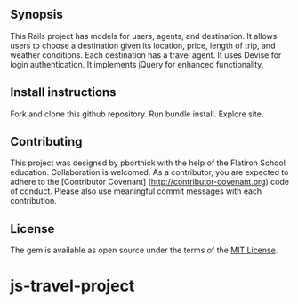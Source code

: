 ## Synopsis

This Rails project has models for users, agents, and destination. It allows users to choose a destination given its location, price, length of trip, and weather conditions. Each destination has a travel agent. It uses Devise for login authentication. It implements jQuery for enhanced functionality.

## Install instructions

Fork and clone this github repository. Run bundle install. Explore site.

## Contributing

This project was designed by pbortnick with the help of the Flatiron School education. Collaboration is welcomed. As a contributor, you are expected to adhere to the [Contributor Covenant] (http://contributor-covenant.org) code of conduct. Please also use meaningful commit messages with each contribution.

## License

The gem is available as open source under the terms of the [MIT License](http://opensource.org/licenses/MIT).
# js-travel-project
